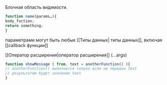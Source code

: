 Блочная область видимости.
```js
function name(params…){
body_fuction;
return something;
}
```

параметрами могут быть любые [[Типы данных| типы данных]], включая [[callback функции]] 

 [[Оператор расширения|оператор расширения]] (...args)


```js
function showMessage ( from, text = anotherFunction() ){
// anotherFunction() выполнится только если не передан text
// результатом будет значение text
}
```